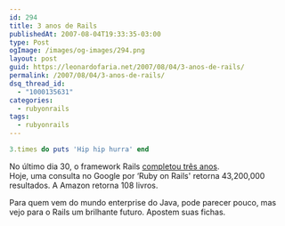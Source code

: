 ```yaml
---
id: 294
title: 3 anos de Rails
publishedAt: 2007-08-04T19:33:35-03:00
type: Post
ogImage: /images/og-images/294.png
layout: post
guid: https://leonardofaria.net/2007/08/04/3-anos-de-rails/
permalink: /2007/08/04/3-anos-de-rails/
dsq_thread_id:
  - "1000135631"
categories:
  - rubyonrails
tags:
  - rubyonrails
---
```


```ruby
3.times do puts 'Hip hip hurra' end
```

No último dia 30, o framework Rails [completou três anos](http://weblog.rubyonrails.org/2007/7/30/happy-3-year-anniversary-rails).  
Hoje, uma consulta no Google por &#8216;Ruby on Rails' retorna 43,200,000 resultados. A Amazon retorna 108 livros.

Para quem vem do mundo enterprise do Java, pode parecer pouco, mas vejo para o Rails um brilhante futuro. Apostem suas fichas.

